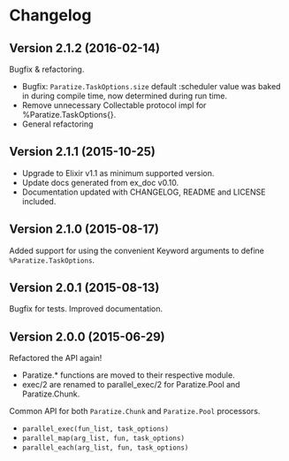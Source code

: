 Changelog
====

## Version 2.1.2 (2016-02-14)

Bugfix & refactoring.

* Bugfix: `Paratize.TaskOptions.size` default :scheduler value was baked in
  during compile time, now determined during run time.
* Remove unnecessary Collectable protocol impl for %Paratize.TaskOptions{}.
* General refactoring


## Version 2.1.1 (2015-10-25)

* Upgrade to Elixir v1.1 as minimum supported version.
* Update docs generated from ex_doc v0.10.
* Documentation updated with CHANGELOG, README and LICENSE included.


## Version 2.1.0 (2015-08-17)

Added support for using the convenient Keyword arguments to define `%Paratize.TaskOptions`.


## Version 2.0.1 (2015-08-13)

Bugfix for tests. Improved documentation.


## Version 2.0.0 (2015-06-29)

Refactored the API again!

* Paratize.* functions are moved to their respective module.
* exec/2 are renamed to parallel_exec/2 for Paratize.Pool and Paratize.Chunk.

Common API for both `Paratize.Chunk` and `Paratize.Pool` processors. 

* `parallel_exec(fun_list, task_options)`
* `parallel_map(arg_list, fun, task_options)`
* `parallel_each(arg_list, fun, task_options)`
